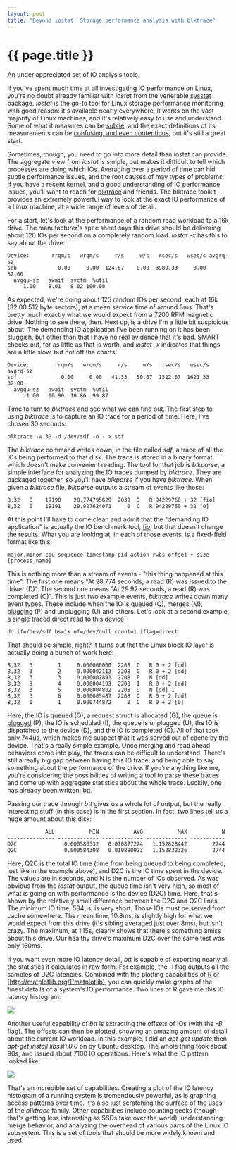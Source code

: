 ```yaml
---
layout: post
title: "Beyond iostat: Storage performance analysis with blktrace"
---
```


{{ page.title }}
================

<p class="meta">An under appreciated set of IO analysis tools.</p>

If you've spent much time at all investigating IO performance on Linux, you're no doubt already familiar with *iostat* from the venerable [sysstat](http://sebastien.godard.pagesperso-orange.fr/) package. *iostat* is the go-to tool for Linux storage performance monitoring with good reason: it's available nearly everywhere, it works on the vast majority of Linux machines, and it's relatively easy to use and understand. Some of what it measures can be [subtle](http://dom.as/2009/03/11/iostat/), and the exact definitions of its measurements can be [confusing, and even contentious](http://www.xaprb.com/blog/2010/09/06/beware-of-svctm-in-linuxs-iostat/), but it's still a great start.

Sometimes, though, you need to go into more detail than iostat can provide. The aggregate view from *iostat* is simple, but makes it difficult to tell which processes are doing which IOs. Averaging over a period of time can hid subtle performance issues, and the root causes of may types of problems. If you have a recent kernel, and a good understanding of IO performance issues, you'll want to reach for [blktrace](http://git.kernel.org/cgit/linux/kernel/git/axboe/blktrace.git/tree/README) and friends. The blktrace toolkit provides an extremely powerful way to look at the exact IO performance of a Linux machine, at a wide range of levels of detail.

For a start, let's look at the performance of a random read workload to a 16k drive. The manufacturer's spec sheet says this drive should be delivering about 120 IOs per second on a completely random load. *iostat -x* has this to say about the drive:

    Device:       rrqm/s   wrqm/s     r/s     w/s   rsec/s   wsec/s avgrq-sz
    sdb             0.00     0.00  124.67    0.00  3989.33     0.00    32.00
      avgqu-sz   await  svctm  %util
         1.00    8.01   8.02 100.00

As expected, we're doing about 125 random IOs per second, each at 16k (32.00 512 byte sectors), at a mean service time of around 8ms. That's pretty much exactly what we would expect from a 7200 RPM magnetic drive. Nothing to see there, then. Next up, is a drive I'm a little bit suspicious about. The demanding IO application I've been running on it has been sluggish, but other than that I have no real evidence that it's bad. SMART checks out, for as little as that is worth, and *iostat -x* indicates that things are a little slow, but not off the charts:

    Device:        rrqm/s   wrqm/s     r/s     w/s   rsec/s   wsec/s avgrq-sz
    sdf              0.00     0.00   41.33   50.67  1322.67  1621.33    32.00
      avgqu-sz   await  svctm  %util
          1.00   10.90  10.86  99.87

Time to turn to *blktrace* and see what we can find out. The first step to using *blktrace* is to capture an IO trace for a period of time. Here, I've chosen 30 seconds:

    blktrace -w 30 -d /dev/sdf -o - > sdf

The *blktrace* command writes down, in the file called *sdf*, a trace of all the IOs being performed to that disk. The trace is stored in a binary format, which doesn't make convenient reading. The tool for that job is *blkparse*, a simple interface for analyzing the IO traces dumped by *blktrace*. They are packaged together, so you'll have *blkparse* if you have *blktrace*. When given a *blktrace* file, *blkparse* outputs a stream of events like these:

    8,32   0    19190    28.774795629  2039  D   R 94229760 + 32 [fio]
    8,32   0    19191    29.927624071     0  C   R 94229760 + 32 [0]

At this point I'll have to come clean and admit that the "demanding IO application" is actually the IO benchmark tool, [fio](http://freecode.com/projects/fio), but that doesn't change the results. What you are looking at, in each of those events, is a fixed-field format like this:

    major,minor cpu sequence timestamp pid action rwbs offset + size [process_name]

This is nothing more than a stream of events - "this thing happened at this time". The first one means "At 28.774 seconds, a read (R) was issued to the driver (D)". The second one means "At 29.92 seconds, a read (R) was completed (C)". This is just two example events, *blktrace* writes down many event types. These include when the IO is queued (Q), merges (M), [plugging](http://lwn.net/Articles/438256/) (P) and unplugging (U) and others. Let's look at a second example, a single traced direct read to this device:

    dd if=/dev/sdf bs=1k of=/dev/null count=1 iflag=direct

That should be simple, right? It turns out that the Linux block IO layer is actually doing a bunch of work here:

    8,32   3        1     0.000000000  2208  Q   R 0 + 2 [dd]
    8,32   3        2     0.000002113  2208  G   R 0 + 2 [dd]
    8,32   3        3     0.000002891  2208  P   N [dd]
    8,32   3        4     0.000004193  2208  I   R 0 + 2 [dd]
    8,32   3        5     0.000004802  2208  U   N [dd] 1
    8,32   3        6     0.000005487  2208  D   R 0 + 2 [dd]
    8,32   0        1     0.000744872     0  C   R 0 + 2 [0]

Here, the IO is queued (Q), a request struct is allocated (G), the queue is [plugged](http://lwn.net/Articles/438256/) (P), the IO is scheduled (I), the queue is unplugged (U), the IO is dispatched to the device (D), and the IO is completed (C). All of that took only 744us, which makes me suspect that it was served out of cache by the device. That's a really simple example. Once merging and read ahead behaviors come into play, the traces can be difficult to understand. There's still a really big gap between having this IO trace, and being able to say something about the performance of the drive. If you're anything like me, you're considering the possibilities of writing a tool to parse these traces and come up with aggregate statistics about the whole trace. Luckily, one has already been written: [btt](http://www.cse.unsw.edu.au/~aaronc/iosched/doc/btt.html).

Passing our trace through *btt* gives us a whole lot of output, but the really interesting stuff (in this case) is in the first section. In fact, two lines tell us a huge amount about this disk:

                ALL           MIN           AVG           MAX           N
    --------------- ------------- ------------- ------------- -----------
    D2C               0.000580332   0.010877224   1.152828442        2744
    Q2C               0.000584308   0.010880923   1.152832326        2744

Here, Q2C is the total IO time (time from being queued to being completed, just like in the example above), and D2C is the IO time spent in the device. The values are in seconds, and N is the number of IOs observed. As was obvious from the *iostat* output, the queue time isn't very high, so most of what is going on with performance is the device (D2C) time. Here, that's shown by the relatively small difference between the D2C and Q2C lines. The minimum IO time, 584us, is very short. Those IOs must be served from cache somewhere. The mean time, 10.8ms, is slightly high for what we would expect from this drive (it's sibling averaged just over 8ms), but isn't crazy. The maximum, at 1.15s, clearly shows that there's something amiss about this drive. Our healthy drive's maximum D2C over the same test was only 160ms.

If you want even more IO latency detail, *btt* is capable of exporting nearly all the statistics it calculates in raw form. For example, the -l flag outputs all the samples of D2C latencies. Combined with the plotting capabilities of [R](http://www.r-project.org/) or [http://matplotlib.org/](matplotlib), you can quickly make graphs of the finest details of a system's IO performance. Two lines of R gave me this IO latency histogram:

![](https://s3.amazonaws.com/mbrooker-blog-images/io_latency_hist.png)

Another useful capability of *btt* is extracting the offsets of IOs (with the *-B* flag). The offsets can then be plotted, showing an amazing amount of detail about the current IO workload. In this example, I did an *apt-get update* then *apt-get install libssl1.0.0* on by Ubuntu desktop. The whole thing took about 90s, and issued about 7100 IO operations. Here's what the IO pattern looked like:

![](https://s3.amazonaws.com/mbrooker-blog-images/aptget-io-pattern.png)

That's an incredible set of capabilities. Creating a plot of the IO latency histogram of a running system is tremendously powerful, as is graphing access patterns over time. It's also just scratching the surface of the uses of the *blktrace* family. Other capabilities include counting seeks (though that's getting less interesting as SSDs take over the world), understanding merge behavior, and analyzing the overhead of various parts of the Linux IO subsystem. This is a set of tools that should be more widely known and used.